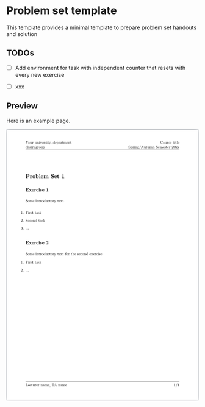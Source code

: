 # Problem set template

This template provides a minimal template to prepare problem set handouts and solution

## TODOs

* [ ] Add environment for task with independent counter that resets with every new exercise
* [ ] xxx


## Preview

Here is an example page.

![Example page of the presented template](https://github.com/moritzhoferer/problem_set_template/blob/main/example_page.png?raw=true)
